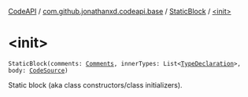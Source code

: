 [CodeAPI](../../index.md) / [com.github.jonathanxd.codeapi.base](../index.md) / [StaticBlock](index.md) / [&lt;init&gt;](.)

# &lt;init&gt;

`StaticBlock(comments: `[`Comments`](../../com.github.jonathanxd.codeapi.base.comment/-comments/index.md)`, innerTypes: List<`[`TypeDeclaration`](../-type-declaration/index.md)`>, body: `[`CodeSource`](../../com.github.jonathanxd.codeapi/-code-source/index.md)`)`

Static block (aka class constructors/class initializers).

